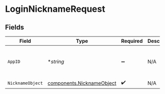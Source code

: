 # LoginNicknameRequest


## Fields

| Field                                                                  | Type                                                                   | Required                                                               | Description                                                            | Example                                                                |
| ---------------------------------------------------------------------- | ---------------------------------------------------------------------- | ---------------------------------------------------------------------- | ---------------------------------------------------------------------- | ---------------------------------------------------------------------- |
| `AppID`                                                                | **string*                                                              | :heavy_minus_sign:                                                     | N/A                                                                    | app-af469a92-5b45-4565-b3c4-b79878de67d2                               |
| `NicknameObject`                                                       | [components.NicknameObject](../../models/components/nicknameobject.md) | :heavy_check_mark:                                                     | N/A                                                                    |                                                                        |
